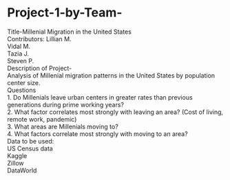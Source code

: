 # Project-1-by-Team-
Title-Millenial Migration in the United States  
Contributors: Lillian M.   
              Vidal M.  
              Tazia J.  
              Steven P.  
Description of Project-   
    Analysis of Millenial migration patterns in the United States by population center size.  
Questions  
    1. Do Millenials leave urban centers in greater rates than previous generations during prime working years?  
    2. What factor correlates most strongly with leaving an area? (Cost of living, remote work, pandemic)  
    3. What areas are Millenials moving to?  
    4. What factors correlate most strongly with moving to an area?  
Data to be used:  
    US Census data  
    Kaggle  
    Zillow  
    DataWorld  